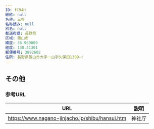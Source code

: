 ```yaml
---
ID: fC94H
総称: null
名称: 三社
名称読み: null
別名: null
都道府県: 長野県
区域: 飯山市
緯度: 36.969009
経度: 138.41301
郵便番号: 3892602
住所: 長野県飯山市大字一山字久保田1309-ｲ
---
```


## その他

### 参考URL

| URL                                             | 説明   |
| ----------------------------------------------- | ------ |
| https://www.nagano-jinjacho.jp/shibu/hansui.htm | 神社庁 |
